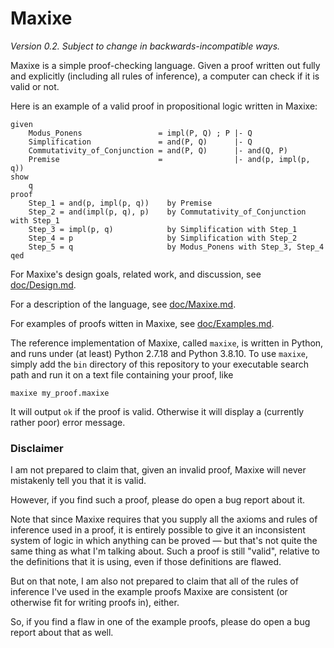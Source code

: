Maxixe
======

*Version 0.2.  Subject to change in backwards-incompatible ways.*

Maxixe is a simple proof-checking language.  Given a proof written out fully and
explicitly (including all rules of inference), a computer can check if it is valid
or not.

Here is an example of a valid proof in propositional logic written in Maxixe:

    given
        Modus_Ponens                 = impl(P, Q) ; P |- Q
        Simplification               = and(P, Q)      |- Q
        Commutativity_of_Conjunction = and(P, Q)      |- and(Q, P)
        Premise                      =                |- and(p, impl(p, q))
    show
        q
    proof
        Step_1 = and(p, impl(p, q))    by Premise
        Step_2 = and(impl(p, q), p)    by Commutativity_of_Conjunction with Step_1
        Step_3 = impl(p, q)            by Simplification with Step_1
        Step_4 = p                     by Simplification with Step_2
        Step_5 = q                     by Modus_Ponens with Step_3, Step_4
    qed

For Maxixe's design goals, related work, and discussion, see
[doc/Design.md](doc/Design.md).

For a description of the language, see [doc/Maxixe.md](doc/Maxixe.md).

For examples of proofs witten in Maxixe, see [doc/Examples.md](doc/Examples.md).

The reference implementation of Maxixe, called `maxixe`, is written in Python,
and runs under (at least) Python 2.7.18 and Python 3.8.10.  To use `maxixe`,
simply add the `bin` directory of this repository to your executable search path
and run it on a text file containing your proof, like

    maxixe my_proof.maxixe

It will output `ok` if the proof is valid.  Otherwise it will display a (currently
rather poor) error message.

### Disclaimer ###

I am not prepared to claim that, given an invalid proof, Maxixe will never
mistakenly tell you that it is valid.

However, if you find such a proof, please do open a bug report about it.

Note that since Maxixe requires that you supply all the axioms and rules of
inference used in a proof, it is entirely possible to give it an inconsistent
system of logic in which anything can be proved — but that's not quite the
same thing as what I'm talking about.  Such a proof is still "valid", relative
to the definitions that it is using, even if those definitions are flawed.

But on that note, I am also not prepared to claim that all of the rules of
inference I've used in the example proofs Maxixe are consistent (or otherwise
fit for writing proofs in), either.

So, if you find a flaw in one of the example proofs, please do open a bug
report about that as well.
